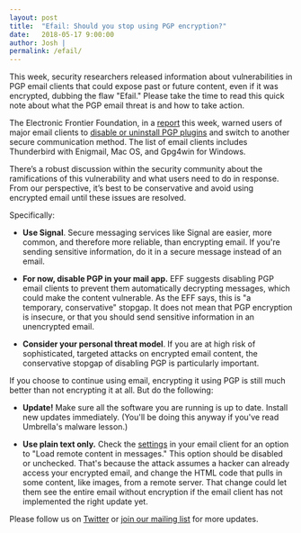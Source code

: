 ```yaml
---
layout: post
title:  "Efail: Should you stop using PGP encryption?"
date:   2018-05-17 9:00:00
author: Josh |
permalink: /efail/
---
```

This week, security researchers released information about vulnerabilities in PGP email clients that could expose past or future content, even if it was encrypted, dubbing the flaw "Efail." Please take the time to read this quick note about what the PGP email threat is and how to take action.

The Electronic Frontier Foundation, in a [report](https://www.eff.org/deeplinks/2018/05/not-so-pretty-what-you-need-know-about-e-fail-and-pgp-flaw-0) this week, warned users of major email clients to [disable or uninstall PGP plugins](https://www.eff.org/deeplinks/2018/05/attention-pgp-users-new-vulnerabilities-require-you-take-action-now) and switch to another secure communication method. The list of email clients includes Thunderbird with Enigmail, Mac OS, and Gpg4win  for Windows.

There’s a robust discussion within the security community about the ramifications of this vulnerability and what users need to do in response. From our perspective, it’s best to be conservative and avoid using encrypted email until these issues are resolved.

Specifically:

- **Use Signal**. Secure messaging services like Signal are easier, more common, and therefore more reliable, than encrypting email. If you're sending sensitive information, do it in a secure message instead of an email.

- **For now, disable PGP in your mail app.** EFF suggests disabling PGP email clients to prevent them automatically decrypting messages, which could make the content vulnerable. As the EFF says, this is "a temporary, conservative" stopgap. It does not mean that PGP encryption is insecure, or that you should send sensitive information in an unencrypted email.

- **Consider your personal threat model**. If you are at high risk of sophisticated, targeted attacks on encrypted email content, the conservative stopgap of disabling PGP is particularly important.

If you choose to continue using email, encrypting it using PGP is still much better than not encrypting it at all. But do the following:

- **Update!** Make sure all the software you are running is up to date. Install new updates immediately. (You'll be doing this anyway if you've read Umbrella's malware lesson.)

- **Use plain text only.** Check the [settings](https://twitter.com/GPGTools/status/995986721891405825?s=19) in your email client for an option to "Load remote content in messages." This option should be disabled or unchecked. That's because the attack assumes a hacker can already access your encrypted email, and change the HTML code that pulls in some content, like images, from a remote server. That change could let them see the entire email without encryption if the email client has not implemented the right update yet.

Please follow us on [Twitter](https://twitter.com/the_DSX) or [join our mailing list](https://digitalsecurityexchange.us15.list-manage.com/subscribe/post?u=5b839c64bb5e0beefde87a0ce&id=6a74dbee5c) for more updates.
